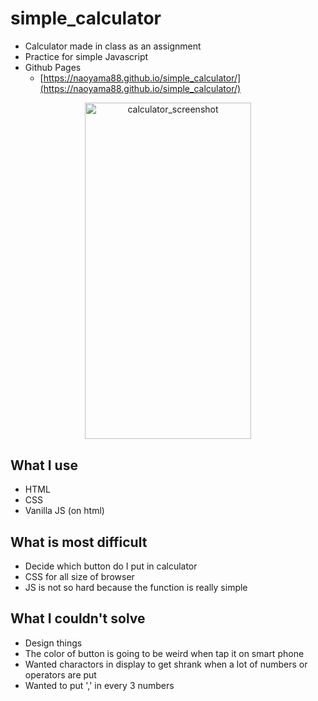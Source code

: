 # simple_calculator
- Calculator made in class as an assignment
- Practice for simple Javascript
- Github Pages
    - [https://naoyama88.github.io/simple_calculator/](https://naoyama88.github.io/simple_calculator/)

<p align="center">
    <img width="266.4px" height="538.4px" src="https://user-images.githubusercontent.com/15808541/64348896-d8312480-cfaa-11e9-8b24-7e9756bd1844.png" alt="calculator_screenshot"/>
</p>

## What I use
- HTML
- CSS
- Vanilla JS (on html)

## What is most difficult
- Decide which button do I put in calculator
- CSS for all size of browser
- JS is not so hard because the function is really simple

## What I couldn't solve
- Design things
- The color of button is going to be weird when tap it on smart phone
- Wanted charactors in display to get shrank when a lot of numbers or operators are put
- Wanted to put ',' in every 3 numbers